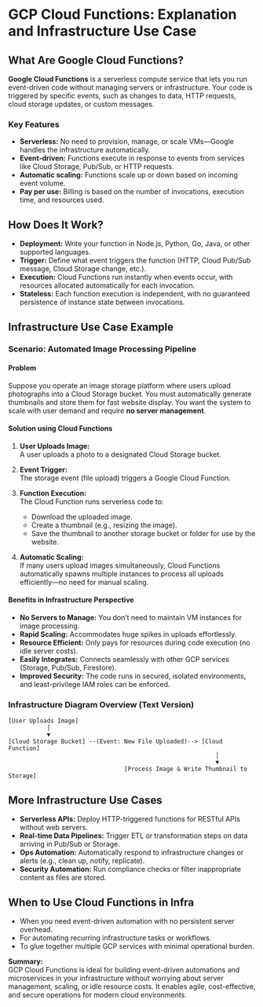 # GCP Cloud Functions: Explanation and Infrastructure Use Case

## What Are Google Cloud Functions?

**Google Cloud Functions** is a serverless compute service that lets you run event-driven code without managing servers or infrastructure. Your code is triggered by specific events, such as changes to data, HTTP requests, cloud storage updates, or custom messages.

### Key Features

- **Serverless:** No need to provision, manage, or scale VMs—Google handles the infrastructure automatically.
- **Event-driven:** Functions execute in response to events from services like Cloud Storage, Pub/Sub, or HTTP requests.
- **Automatic scaling:** Functions scale up or down based on incoming event volume.
- **Pay per use:** Billing is based on the number of invocations, execution time, and resources used.

## How Does It Work?

- **Deployment:** Write your function in Node.js, Python, Go, Java, or other supported languages.
- **Trigger:** Define what event triggers the function (HTTP, Cloud Pub/Sub message, Cloud Storage change, etc.).
- **Execution:** Cloud Functions run instantly when events occur, with resources allocated automatically for each invocation.
- **Stateless:** Each function execution is independent, with no guaranteed persistence of instance state between invocations.

## Infrastructure Use Case Example

### Scenario: Automated Image Processing Pipeline

#### Problem

Suppose you operate an image storage platform where users upload photographs into a Cloud Storage bucket. You must automatically generate thumbnails and store them for fast website display. You want the system to scale with user demand and require **no server management**.

#### Solution using Cloud Functions

1. **User Uploads Image:**  
   A user uploads a photo to a designated Cloud Storage bucket.

2. **Event Trigger:**  
   The storage event (file upload) triggers a Google Cloud Function.

3. **Function Execution:**  
   The Cloud Function runs serverless code to:
   - Download the uploaded image.
   - Create a thumbnail (e.g., resizing the image).
   - Save the thumbnail to another storage bucket or folder for use by the website.

4. **Automatic Scaling:**  
   If many users upload images simultaneously, Cloud Functions automatically spawns multiple instances to process all uploads efficiently—no need for manual scaling.

#### Benefits in Infrastructure Perspective

- **No Servers to Manage:** You don’t need to maintain VM instances for image processing.
- **Rapid Scaling:** Accommodates huge spikes in uploads effortlessly.
- **Resource Efficient:** Only pays for resources during code execution (no idle server costs).
- **Easily Integrates:** Connects seamlessly with other GCP services (Storage, Pub/Sub, Firestore).
- **Improved Security:** The code runs in secured, isolated environments, and least-privilege IAM roles can be enforced.

### Infrastructure Diagram Overview (Text Version)

```
[User Uploads Image]
           │
           ▼
[Cloud Storage Bucket] --(Event: New File Uploaded)--> [Cloud Function]
                                                           │
                                                           ▼
                                 [Process Image & Write Thumbnail to Storage]
```

## More Infrastructure Use Cases

- **Serverless APIs:** Deploy HTTP-triggered functions for RESTful APIs without web servers.
- **Real-time Data Pipelines:** Trigger ETL or transformation steps on data arriving in Pub/Sub or Storage.
- **Ops Automation:** Automatically respond to infrastructure changes or alerts (e.g., clean up, notify, replicate).
- **Security Automation:** Run compliance checks or filter inappropriate content as files are stored.

## When to Use Cloud Functions in Infra

- When you need event-driven automation with no persistent server overhead.
- For automating recurring infrastructure tasks or workflows.
- To glue together multiple GCP services with minimal operational burden.

**Summary:**  
GCP Cloud Functions is ideal for building event-driven automations and microservices in your infrastructure without worrying about server management, scaling, or idle resource costs. It enables agile, cost-effective, and secure operations for modern cloud environments.
